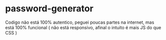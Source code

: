 # password-generator
Codigo não está 100% autentico, peguei poucas partes na internet, mas está 100% funcional
( não está responsivo, afinal o intuito é mais JS do que CSS )
